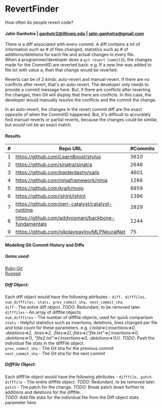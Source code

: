 RevertFinder
============

How often do people revert code?
#### Jatin Ganhotra | ganhotr2@illinois.edu | jatin.ganhotra@gmail.com

There is a diff associated with every commit. A diff contains a lot of information such as # of files changed, statistics such as # of additions/deletions for each file and actual changes to every file.  
When a programmer/developer does a `git revert CommitID`, the changes made for the CommitID are reverted back.
e.g. If a new line was added to file.txt with value a, then that change would be reverted.  

Reverts can be of 2 kinds: auto-revert and manual-revert. If there are no conflicts after revert, that's an auto-revert. The developer only needs to provide a commit message here. But, if there are conflicts after reverting the changes, then Git will display that there are conflicts. In this case, the developer would manually resolve the conflicts and the commit the change.  

In an auto-revert, the changes in the revert commit diff are the exact opposite of when the CommitID happened.  But, it's difficult to accurately find manual-reverts or partial reverts, because the changes could be similar, but would not be an exact match.

#### Results  

|  # | Repo URL                                            | #Commits | SHA                                      | #RV(Message) | #RV(Content) |
|:--:|-----------------------------------------------------|----------|------------------------------------------|--------------|--------------|
| 1  | https://github.com/LearnBoost/stylus                | 3610     | d6d4fd5c48d8b4c7645b89229c7df3ec79cc8    | 9            | 14           |
| 2  | https://github.com/sinatra/sinatra                  | 2646     | 4e92d604be5269b1d6527a6093f112d10b5b9d7f | 21           | 44           |
| 3  | https://github.com/balderdashy/sails                | 4601     | 3f7b46d77cd3569d9b126350cc7a25b583695dc3 | 14           | 24           |
| 4  | https://github.com/ninjaframework/ninja             | 1266     | c6c87f85bceadb1af8234d2478971bbc890913c6 | 3            | 14           |
| 5  | https://github.com/kraih/mojo                       | 8859     | f711943f90498f16088acca28f62c40e603c2388 | 15           | 42           |
| 6  | https://github.com/jshint/jshint                    | 1396     | 1b886447c75b3164ccef95bd9236dbeb8d58950f | 5            | 6            |
| 7  | https://github.com/perl-catalyst/catalyst-runtime   | 2829     | f384c84887409fd343be4751b40a232ebf224b5c | 26           | 31           |
| 8  | https://github.com/addyosmani/backbone-fundamentals | 1244     | 433b58f50650d0a44c7209ef5b3fa501f919b36a | 1            | 28           |
| 9  | https://github.com/nikolaypavlov/MLPNeuralNet       | 75       | a70d51708cd235bebbb9c4ef70aaab68d5c02b49 | 0            | 1            |

#### Modeling Git Commit History and Diffs

##### Gems used:  
[Ruby-Git](https://github.com/schacon/ruby-git)  
[Rugged](https://github.com/libgit2/rugged)  

##### Diff Object:  
Each diff object would have the following attributes - `diff, difffiles, num_difffiles, stats, prev_commit_sha, next_commit_sha`.  
`diff` - The entire diff object. *TODO*: Redundant, to be removed later.  
`difffiles` - An array of difffile objects  
`num_difffiles` - The number of difffile objects, used for quick comparison  
`stats` - Helpful statistics such as insertions, deletions, lines changed per file and total count for these parameters. e.g. _{:total=>{:insertions=>0, :deletions=>2, :lines=>2, :files=>2},:files=>{"file.txt"=>{:insertions=>0, :deletions=>1}, "file2.txt"=>{:insertions=>0, :deletions=>1}}}_. *TODO*: Push the individual file stats in the diffFile object.  
`prev_commit_sha` - The Git sha for the previous commit  
`next_commit_sha` - The Git sha for the next commit  

##### DiffFile Object:  
Each diffFile object would have the following attributes - `difffile, patch`  
`difffile` - The entire difffile object. *TODO*: Redundant, to be removed later.  
`patch` - The patch for the change. *TODO*: Break patch down further to additions and deletions for the difffile.  
*TODO*: Add file stats for the individual file from the Diff object stats parameter here.  

